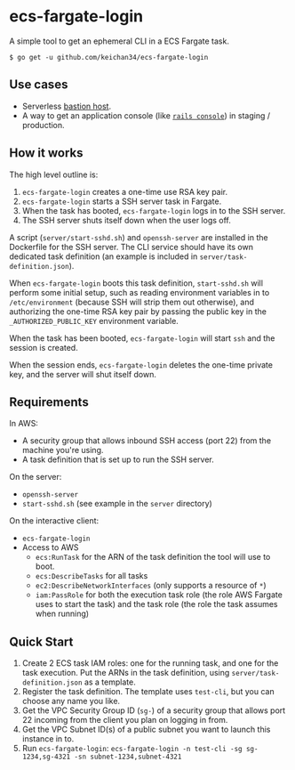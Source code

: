 # ecs-fargate-login

A simple tool to get an ephemeral CLI in a ECS Fargate task.

```
$ go get -u github.com/keichan34/ecs-fargate-login
```

## Use cases

* Serverless [bastion host](https://docs.aws.amazon.com/quickstart/latest/linux-bastion/architecture.html).
* A way to get an application console (like [`rails console`](https://guides.rubyonrails.org/command_line.html#rails-console)) in staging / production.

## How it works

The high level outline is:

1. `ecs-fargate-login` creates a one-time use RSA key pair.
1. `ecs-fargate-login` starts a SSH server task in Fargate.
2. When the task has booted, `ecs-fargate-login` logs in to the SSH server.
3. The SSH server shuts itself down when the user logs off.

A script (`server/start-sshd.sh`) and `openssh-server` are installed in the 
Dockerfile for the SSH server. The CLI service should have its own dedicated
task definition (an example is included in `server/task-definition.json`).

When `ecs-fargate-login` boots this task definition, `start-sshd.sh` will perform
some initial setup, such as reading environment variables in to `/etc/environment`
(because SSH will strip them out otherwise), and authorizing the one-time RSA key
pair by passing the public key in the `_AUTHORIZED_PUBLIC_KEY` environment variable.

When the task has been booted, `ecs-fargate-login` will start `ssh` and the session
is created.

When the session ends, `ecs-fargate-login` deletes the one-time private key, and
the server will shut itself down.

## Requirements

In AWS:

* A security group that allows inbound SSH access (port 22) from the machine you're
  using.
* A task definition that is set up to run the SSH server.

On the server:

* `openssh-server`
* `start-sshd.sh` (see example in the `server` directory)

On the interactive client:

* `ecs-fargate-login`
* Access to AWS
  * `ecs:RunTask` for the ARN of the task definition the tool will use to boot.
  * `ecs:DescribeTasks` for all tasks
  * `ec2:DescribeNetworkInterfaces` (only supports a resource of `*`)
  * `iam:PassRole` for both the execution task role (the role AWS Fargate uses to start the task) and the task role (the role the task assumes when running)

## Quick Start

1. Create 2 ECS task IAM roles: one for the running task, and one for the task execution.
  Put the ARNs in the task definition, using `server/task-definition.json` as a template.
2. Register the task definition. The template uses `test-cli`, but you can choose any name you like.
3. Get the VPC Security Group ID (`sg-`) of a security group that allows port 22 incoming from
  the client you plan on logging in from.
4. Get the VPC Subnet ID(s) of a public subnet you want to launch this instance in to.
5. Run `ecs-fargate-login`: `ecs-fargate-login -n test-cli -sg sg-1234,sg-4321 -sn subnet-1234,subnet-4321`
